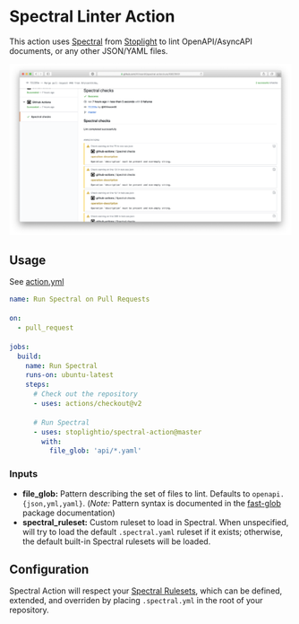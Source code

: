 # Spectral Linter Action

This action uses [Spectral](https://github.com/stoplightio/spectral) from [Stoplight](https://stoplight.io/) to lint OpenAPI/AsyncAPI documents, or any other JSON/YAML files.

![](./assets/image.png)

## Usage

See [action.yml](action.yml)

```yaml
name: Run Spectral on Pull Requests

on:
  - pull_request

jobs:
  build:
    name: Run Spectral
    runs-on: ubuntu-latest
    steps:
      # Check out the repository
      - uses: actions/checkout@v2

      # Run Spectral
      - uses: stoplightio/spectral-action@master
        with:
          file_glob: 'api/*.yaml'
```

### Inputs

- **file_glob:** Pattern describing the set of files to lint. Defaults to `openapi.{json,yml,yaml}`. (_Note:_ Pattern syntax is documented in the [fast-glob](https://www.npmjs.com/package/fast-glob) package documentation)
- **spectral_ruleset:** Custom ruleset to load in Spectral. When unspecified, will try to load the default `.spectral.yaml` ruleset if it exists; otherwise, the default built-in Spectral rulesets will be loaded.

## Configuration

Spectral Action will respect your [Spectral Rulesets](https://stoplight.io/p/docs/gh/stoplightio/spectral/docs/getting-started/rulesets.md), which can be defined, extended, and overriden by placing `.spectral.yml` in the root of your repository.
